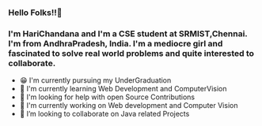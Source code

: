 ### Hello Folks!!👋
### I'm HariChandana and I'm a CSE student at SRMIST,Chennai. I'm from AndhraPradesh, India. I'm a mediocre girl and fascinated to solve real world problems and quite interested to collaborate.

- 😁 I'm currently pursuing my UnderGraduation 
- 🌱 I'm currently learning Web Development and ComputerVision
- 🤔 I'm looking for help with open Source Contributions
- 🔭 I'm currently working on Web development and Computer Vision
-  👯 I’m looking to collaborate on Java related Projects 

<!--
**HariChandana4902/HariChandana4902** is a ✨ _special_ ✨ repository because its `README.md` (this file) appears on your GitHub profile.

Here are some ideas to get you started:

- 🔭 I’m currently working on ...
- 🌱 I’m currently learning ...
- 👯 I’m looking to collaborate on ...
- 🤔 I’m looking for help with ...
- 💬 Ask me about ...
- 📫 How to reach me: ...
- 😄 Pronouns: ...
- ⚡ Fun fact: ...
-->
